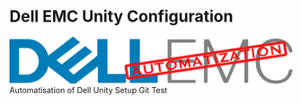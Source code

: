# Dell EMC Unity Configuration
<img src='./media/unity_automatization_logo.png' alt='Dell EMC Unity Automatization' title='Dell EMC Unity Automatization'/>
Automatisation of Dell Unity Setup
Git Test
